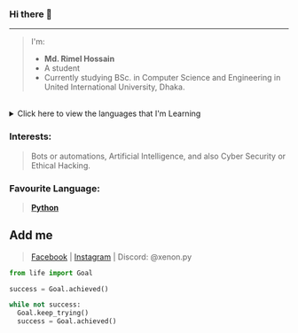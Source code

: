 ### Hi there 👋
---
> I'm:
>   - **Md. Rimel Hossain**
>   - A student
>   - Currently studying BSc. in Computer Science and Engineering in United International University, Dhaka.

<br/>
<details>
  <summary>Click here to view the languages that I'm Learning</summary>

|  Sl.  | Language                |
|------:|-------------------------|
|1.     | Python                  |
|2.     | C                       |
|3.     | More laguages: Very soon|
</details>

### Interests:
> Bots or automations, Artificial Intelligence, and also Cyber Security or Ethical Hacking.

### Favourite Language:
> **[Python](https://www.python.org)**

Add me
---
> [Facebook](https://www.facebook.com/rimelhoss053) | [Instagram](https://www.instagram.com/droid.xenon/) | Discord: @xenon.py

```py
from life import Goal

success = Goal.achieved()

while not success:
  Goal.keep_trying()
  success = Goal.achieved()
```

<!--
**xenon-a/xenon-a** is a ✨ _special_ ✨ repository because its `README.md` (this file) appears on your GitHub profile.

Here are some ideas to get you started:

- 🔭 I’m currently working on ...
- 🌱 I’m currently learning ...
- 👯 I’m looking to collaborate on ...
- 🤔 I’m looking for help with ...
- 💬 Ask me about ...
- 📫 How to reach me: ...
- 😄 Pronouns: ...
- ⚡ Fun fact: ...
-->
